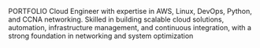 PORTFOLIO
Cloud Engineer with expertise in AWS, Linux, DevOps, Python, and CCNA networking. Skilled in building scalable cloud solutions, automation, infrastructure management, and continuous integration, with a strong foundation in networking and system optimization
